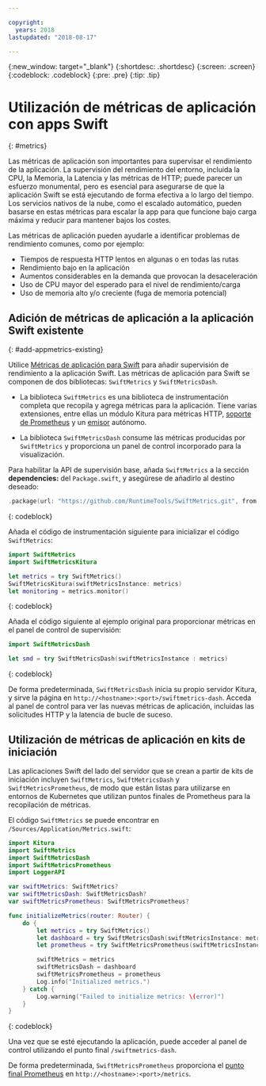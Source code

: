 ```yaml
---

copyright:
  years: 2018
lastupdated: "2018-08-17"

---
```


{:new_window: target="_blank"}
{:shortdesc: .shortdesc}
{:screen: .screen}
{:codeblock: .codeblock}
{:pre: .pre}
{:tip: .tip}

# Utilización de métricas de aplicación con apps Swift
{: #metrics}

Las métricas de aplicación son importantes para supervisar el rendimiento de la aplicación. La supervisión del rendimiento del entorno, incluida la CPU, la Memoria, la Latencia y las métricas de HTTP; puede parecer un esfuerzo monumental, pero es esencial para asegurarse de que la aplicación Swift se está ejecutando de forma efectiva a lo largo del tiempo. Los servicios nativos de la nube, como el escalado automático, pueden basarse en estas métricas para escalar la app para que funcione bajo carga máxima y reducir para mantener bajos los costes.

Las métricas de aplicación pueden ayudarle a identificar problemas de rendimiento comunes, como por ejemplo:

* Tiempos de respuesta HTTP lentos en algunas o en todas las rutas
* Rendimiento bajo en la aplicación
* Aumentos considerables en la demanda que provocan la desaceleración
* Uso de CPU mayor del esperado para el nivel de rendimiento/carga
* Uso de memoria alto y/o creciente (fuga de memoria potencial)

## Adición de métricas de aplicación a la aplicación Swift existente
{: #add-appmetrics-existing}

Utilice [Métricas de aplicación para Swift](https://developer.ibm.com/swift/monitoring-diagnostics/application-metrics-for-swift/) para añadir supervisión de rendimiento a la aplicación Swift. Las métricas de aplicación para Swift se componen de dos bibliotecas: `SwiftMetrics` y `SwiftMetricsDash`.

* La biblioteca `SwiftMetrics` es una biblioteca de instrumentación completa que recopila y agrega métricas para la aplicación. Tiene varias extensiones, entre ellas un módulo Kitura para métricas HTTP, [soporte de Prometheus](https://github.com/RuntimeTools/SwiftMetrics#prometheus-support) y un [emisor](https://github.com/RuntimeTools/SwiftMetrics#application-metrics-for-swift-agent) autónomo.

* La biblioteca `SwiftMetricsDash` consume las métricas producidas por `SwiftMetrics` y proporciona un panel de control incorporado para la visualización.


Para habilitar la API de supervisión base, añada `SwiftMetrics` a la sección **dependencies:** del `Package.swift`, y asegúrese de añadirlo al destino deseado:
```swift
.package(url: "https://github.com/RuntimeTools/SwiftMetrics.git", from: "2.4.0")
```
{: codeblock}

Añada el código de instrumentación siguiente para inicializar el código `SwiftMetrics`:
```swift
import SwiftMetrics
import SwiftMetricsKitura

let metrics = try SwiftMetrics()
SwiftMetricsKitura(swiftMetricsInstance: metrics)
let monitoring = metrics.monitor()
```
{: codeblock}

Añada el código siguiente al ejemplo original para proporcionar métricas en el panel de control de supervisión:
```swift
import SwiftMetricsDash

let smd = try SwiftMetricsDash(swiftMetricsInstance : metrics)
```  
{: codeblock}

De forma predeterminada, `SwiftMetricsDash` inicia su propio servidor Kitura, y sirve la página en `http://<hostname>:<port>/swiftmetrics-dash`. Acceda al panel de control para ver las nuevas métricas de aplicación, incluidas las solicitudes HTTP y la latencia de bucle de suceso.

## Utilización de métricas de aplicación en kits de iniciación

Las aplicaciones Swift del lado del servidor que se crean a partir de kits de iniciación incluyen `SwiftMetrics`, `SwiftMetricsDash` y `SwiftMetricsPrometheus`, de modo que están listas para utilizarse en entornos de Kubernetes que utilizan puntos finales de Prometheus para la recopilación de métricas.

El código `SwiftMetrics` se puede encontrar en `/Sources/Application/Metrics.swift`:
```swift
import Kitura
import SwiftMetrics
import SwiftMetricsDash
import SwiftMetricsPrometheus
import LoggerAPI

var swiftMetrics: SwiftMetrics?
var swiftMetricsDash: SwiftMetricsDash?
var swiftMetricsPrometheus: SwiftMetricsPrometheus?

func initializeMetrics(router: Router) {
    do {
        let metrics = try SwiftMetrics()
        let dashboard = try SwiftMetricsDash(swiftMetricsInstance: metrics, endpoint: router)
        let prometheus = try SwiftMetricsPrometheus(swiftMetricsInstance: metrics, endpoint: router)

        swiftMetrics = metrics
        swiftMetricsDash = dashboard
        swiftMetricsPrometheus = prometheus
        Log.info("Initialized metrics.")
    } catch {
        Log.warning("Failed to initialize metrics: \(error)")
    }
}
```
{: codeblock}

Una vez que se esté ejecutando la aplicación, puede acceder al panel de control utilizando el punto final `/swiftmetrics-dash`.

De forma predeterminada, `SwiftMetricsPrometheus` proporciona el [punto final Prometheus](https://prometheus.io/) en `http://<hostname>:<port>/metrics`.
